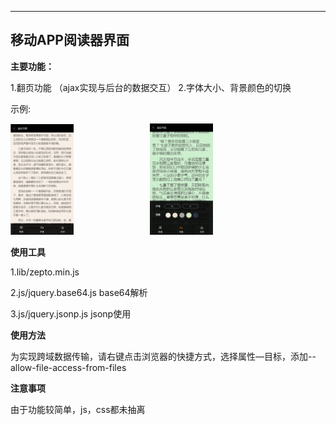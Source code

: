 ---
移动APP阅读器界面
-------------


**主要功能：**

1.翻页功能 （ajax实现与后台的数据交互）
2.字体大小、背景颜色的切换

示例:
<div >
 <img src="阅读器界面1.png" width =20%  height = 20%   alt="图片名称" />
 <span  >&nbsp;   &nbsp; &nbsp; &nbsp;&nbsp; &nbsp; &nbsp;&nbsp;&nbsp; &nbsp;&nbsp;&nbsp;  &nbsp;  &nbsp; &nbsp; &nbsp;&nbsp;  &nbsp; </span>
 <img src="阅读器界面2.png" width =20%  height = 20%  padding="200px" alt="图片名称"  />
 </div>
 
 
**使用工具**

1.lib/zepto.min.js 

2.js/jquery.base64.js base64解析

3.js/jquery.jsonp.js jsonp使用


**使用方法**

为实现跨域数据传输，请右键点击浏览器的快捷方式，选择属性—目标，添加--allow-file-access-from-files


**注意事项**

由于功能较简单，js，css都未抽离




